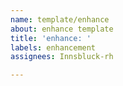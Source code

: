 ```yaml
---
name: template/enhance
about: enhance template
title: 'enhance: '
labels: enhancement
assignees: Innsbluck-rh

---
```



